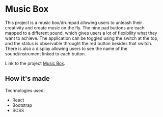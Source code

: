 # Music Box
This project is a music box/drumpad allowing users to unleash their creativity and create music on the fly.
The nine pad buttons are each mapped to a different sound, which gives users a lot of flexibility what they want to achieve.
The application can be toggled using the switch at the top, and the status is observable throught the red button besides that switch.
There is also a display allowing users to see the name of the sound/instrument linked to each button.

Link to the project [Music Box](https://cg-music-box.netlify.app/).

## How it's made
Technologies used:
- React
- Bootstrap
- SCSS


